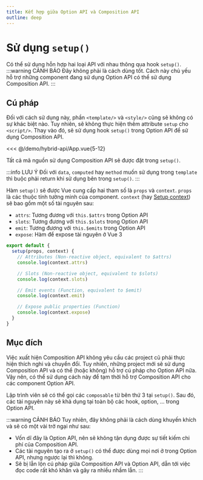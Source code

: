 ```yaml
---
title: Kết hợp giữa Option API và Composition API
outline: deep
---
```


# Sử dụng `setup()`

Có thể sử dụng hỗn hợp hai loại API với nhau thông qua hook `setup()`.
:::warning CẢNH BÁO
Đây không phải là cách dùng tốt. Cách này chủ yếu hỗ trợ những component đang sử dụng Option API có thể sử dụng Composition API.
::: 

## Cú pháp

Đối với cách sử dụng này, phần `<template/>` và `<style/>` cũng sẽ không có sự khác biệt nào. Tuy nhiên, sẽ không thực hiện thêm attribute `setup` cho `<script/>`. Thay vào đó, sẽ sử dụng hook `setup()` trong Option API để sử dụng Composition API.

<<< @/demo/hybrid-api/App.vue{5-12}

Tất cả mã nguồn sử dụng Composition API sẽ được đặt trong `setup()`.

:::info LƯU Ý
Đối với `data`, `computed` hay `method` muốn sử dụng trong `template` thì buộc phải return khi sử dụng bên trong `setup()`.
:::

Hàm `setup()` sẽ được Vue cung cấp hai tham số là `props` và `context`. `props` là các thuộc tính tường minh của component. `context` (hay [Setup context](https://vuejs.org/api/composition-api-setup.html#setup-context)) sẽ bao gồm một số tài nguyên sau:
* `attrs`: Tương đương với `this.$attrs` trong Option API
* `slots`: Tương đương với `this.$slots` trong Option API
* `emit`: Tương đương với `this.$emits` trong Option API
* `expose`: Hàm để expose tài nguyên ở Vue 3

```js
export default {
  setup(props, context) {
    // Attributes (Non-reactive object, equivalent to $attrs)
    console.log(context.attrs)

    // Slots (Non-reactive object, equivalent to $slots)
    console.log(context.slots)

    // Emit events (Function, equivalent to $emit)
    console.log(context.emit)

    // Expose public properties (Function)
    console.log(context.expose)
  }
}
```

## Mục đích

Việc xuất hiện Composition API không yêu cầu các project cũ phải thực hiện thích nghi và chuyển đổi. Tuy nhiên, những project mới sẽ sử dụng Composition API và có thể (hoặc không) hỗ trợ cú pháp cho Option API nữa. Vậy nên, có thể sử dụng cách này để tạm thời hỗ trợ Composition API cho các component Option API.

Lập trình viên sẽ có thể gọi các `composable` từ bên thứ 3 tại `setup()`. Sau đó, các tài nguyên này sẽ khả dụng tại toàn bộ các hook, option, ... trong Option API.

:::warning CẢNH BÁO
Tuy nhiên, đây không phải là cách dùng khuyến khích và sẽ có một vài trở ngại như sau:
* Vốn dĩ đây là Option API, nên sẽ không tận dụng được sự tiết kiếm chi phí của Composition API.
* Các tài nguyên tạo ra ở `setup()` có thể được dùng mọi nơi ở trong Option API, nhưng ngược lại thì không.
* Sẽ bị lẫn lộn cú pháp giữa Composition API và Option API, dẫn tới việc đọc code rất khó khăn và gây ra nhiều nhầm lẫn.
:::

